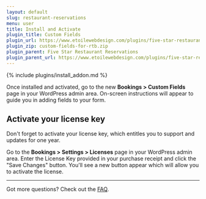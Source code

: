 ```yaml
---
layout: default
slug: restaurant-reservations
menu: user
title: Install and Activate
plugin_title: Custom Fields
plugin_url: https://www.etoilewebdesign.com/plugins/five-star-restaurant-reservations/custom-fields/
plugin_zip: custom-fields-for-rtb.zip
plugin_parent: Five Star Restaurant Reservations
plugin_parent_url: https://www.etoilewebdesign.com/plugins/five-star-restaurant-reservations/
---
```

{% include plugins/install_addon.md %}

Once installed and activated, go to the new **Bookings > Custom Fields** page in your WordPress admin area. On-screen instructions will appear to guide you in adding fields to your form.

## Activate your license key

Don't forget to activate your license key, which entitles you to support and updates for one year.

Go to the **Bookings > Settings > Licenses** page in your WordPress admin area. Enter the License Key provided in your purchase receipt and click the "Save Changes" button. You'll see a new button appear which will allow you to activate the license.

---

Got more questions? Check out the [FAQ](faq).
